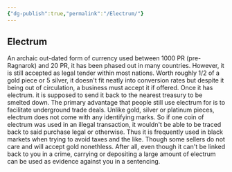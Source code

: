 ```yaml
---
{"dg-publish":true,"permalink":"/Electrum/"}
---
```


## Electrum 
An archaic out-dated form of currency used between 1000 PR (pre-Ragnarok) and 20 PR, it has been phased out in many countries. However, it is still accepted as legal tender within most nations. Worth roughly 1/2 of a gold piece or 5 silver, it doesn't fit neatly into conversion rates but despite it being out of circulation, a business must accept it if offered. Once it has electrum. it is supposed to send it back to the nearest treasury to be smelted down. The primary advantage that people still use electrum for is to facilitate underground trade deals. Unlike gold, silver or platinum pieces, electrum does not come with any identifying marks. So if one coin of electrum was used in an illegal transaction, it wouldn't be able to be traced back to said purchase legal or otherwise. Thus it is frequently used in black markets when trying to avoid taxes and the like. Though some sellers do not care and will accept gold nonethless. After all, even though it can't be linked back to you in a crime, carrying or depositing a large amount of electrum can be used as evidence against you in a sentencing. 